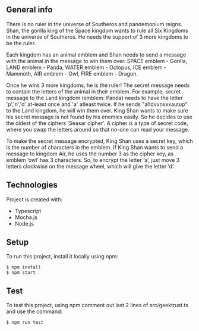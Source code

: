 ## General info
There is no ruler in the universe of Southeros and pandemonium reigns. Shan, the gorilla king of the Space kingdom
wants to rule all Six Kingdoms in the universe of Southeros. He needs the support of 3 more kingdoms to be the ruler.

Each kingdom has an animal emblem and Shan needs to send a message with the animal in the message to win them over.
SPACE emblem - Gorilla, LAND emblem - Panda, WATER emblem - Octopus,
ICE emblem - Mammoth, AIR emblem - Owl, FIRE emblem - Dragon. 

Once he wins 3 more kingdoms, he is the ruler! The secret message needs to contain the letters of the animal in their emblem.
For example, secret message to the Land kingdom (emblem: Panda) needs to have the letter 'p','n','d' at-least once and 'a' atleast twice. If he sends "ahdvvnxxxautup" to the Land kingdom, he will win them over.
King Shan wants to make sure his secret message is not found by his enemies easily. So he decides to use the oldest of the
ciphers 'Seasar cipher’. A cipher is a type of secret code, where you swap the letters around so that no-one can read your
message.

To make the secret message encrypted, King Shan uses a secret key, which is the number of characters in the emblem.
If King Shan wants to send a message to kingdom Air, he uses the number 3 as the cipher key, as emblem ‘owl’ has 3
characters. So, to encrypt the letter ‘a’, just move 3 letters clockwise on the message wheel, which will give the letter ‘d’.
	
## Technologies
Project is created with:
* Typescript
* Mocha.js
* Node.js
	
## Setup
To run this project, install it locally using npm:

```
$ npm install
$ npm start
```

## Test
To test this project, using npm comment out last 2 lines of src/geektrust.ts and use the command:

```
$ npm run test
```
